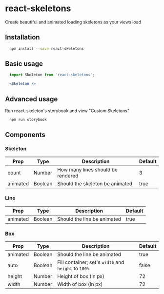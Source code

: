 # react-skeletons
Create beautiful and animated loading skeletons as your views load

## Installation

```bash
  npm install --save react-skeletons
```

## Basic usage

```jsx
  import Skeleton from 'react-skeletons';

  <Skeleton />
```

## Advanced usage

Run react-skeleton's storybook and view "Custom Skeletons"

```bash
  npm run storybook
```

## Components

### Skeleton
| Prop | Type | Description | Default |
|------|------|-------------|---------|
| count | Number | How many lines should be rendered | 3 |
| animated | Boolean | Should the skeleton be animated | true |

### Line
| Prop | Type | Description | Default |
|------|------|-------------|---------|
| animated | Boolean | Should the line be animated | true |

### Box
| Prop | Type | Description | Default |
|------|------|-------------|---------|
| animated | Boolean | Should the line be animated | true |
| auto | Boolean | Fill container; set's `width` and `height` to `100%` | false |
| height | Number | Height of box (in px) | 72 |
| width | Number | Width of box (in px) | 72 |
